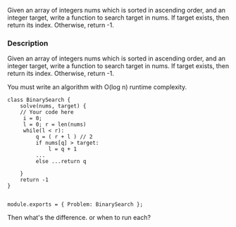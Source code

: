 

Given an array of integers nums which is sorted in ascending order, and an integer target, write a function to search target in nums. If target exists, then return its index. Otherwise, return -1.


### Description

Given an array of integers nums which is sorted in ascending order, and an integer target, write a function to search target in nums. If target exists, then return its index. Otherwise, return -1.

You must write an algorithm with O(log n) runtime complexity.

```
class BinarySearch {
	solve(nums, target) {
	// Your code here
	 i = 0;
	 l = 0; r = len(nums)
	 while(l < r):
		 q = ( r + l ) // 2
		 if nums[q] > target:
			 l = q + 1
		 ...
		 else ...return q
		 
	}
	return -1
}


module.exports = { Problem: BinarySearch };
```



Then what's the difference. or when to run each?